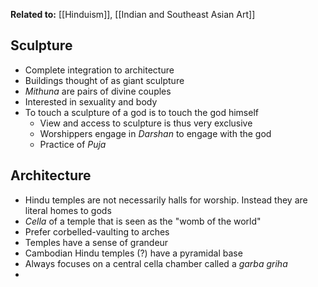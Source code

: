 **Related to:** [[Hinduism]], [[Indian and Southeast Asian Art]]

## Sculpture
- Complete integration to architecture
- Buildings thought of as giant sculpture
- *Mithuna* are pairs of divine couples
- Interested in sexuality and body
- To touch a sculpture of a god is to touch the god himself
	- View and access to sculpture is thus very exclusive
	- Worshippers engage in *Darshan* to engage with the god
	- Practice of *Puja*

## Architecture
- Hindu temples are not necessarily halls for worship. Instead they are literal homes to gods
- *Cella* of a temple that is seen as the "womb of the world"
- Prefer corbelled-vaulting to arches
- Temples have a sense of grandeur
- Cambodian Hindu temples (?) have a pyramidal base
- Always focuses on a central cella chamber called a *garba griha*
- 